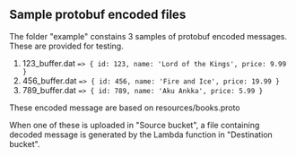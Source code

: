 ## Sample protobuf encoded files

The folder "example" constains 3 samples of protobuf encoded messages. These are provided for testing.

1. 123_buffer.dat `=> { id: 123, name: 'Lord of the Kings', price: 9.99 }`
2. 456_buffer.dat `=> { id: 456, name: 'Fire and Ice', price: 19.99 }`
3. 789_buffer.dat `=> { id: 789, name: 'Aku Ankka', price: 5.99 }`

These encoded message are based on resources/books.proto

When one of these is uploaded in "Source bucket", a file containing decoded message is generated by the Lambda function in "Destination bucket".
